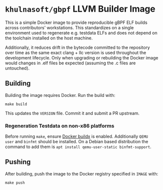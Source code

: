 # `khulnasoft/gbpf` LLVM Builder Image

This is a simple Docker image to provide reproducible gBPF ELF builds across
contributors' workstations. This standardizes on a single environment used to
regenerate e.g. testdata ELFs and does not depend on the toolchain installed
on the host machine.

Additionally, it reduces drift in the bytecode committed to the repository over
time as the same exact clang + llc version is used throughout the development
lifecycle. Only when upgrading or rebuilding the Docker image would changes in
.elf files be expected (assuming the .c files are untouched).

## Building

Building the image requires Docker. Run the build with:

`make build`

This updates the `VERSION` file. Commit it and submit a PR upstream.

### Regeneration Testdata on non-x86 platforms

Before running `make`, ensure [Docker buildx](https://docs.docker.com/buildx/working-with-buildx/)
is enabled. Additionally `QEMU user` and `binfmt` should be installed. On a Debian based distribution
the command to add them is `apt install qemu-user-static binfmt-support`.


## Pushing

After building, push the image to the Docker registry specified in `IMAGE` with:

`make push`
